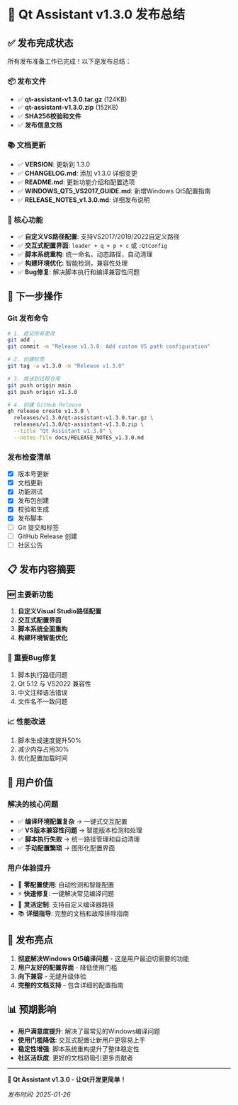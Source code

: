 # 🎉 Qt Assistant v1.3.0 发布总结

## ✅ 发布完成状态

所有发布准备工作已完成！以下是发布总结：

### 📦 发布文件
- ✅ **qt-assistant-v1.3.0.tar.gz** (124KB)
- ✅ **qt-assistant-v1.3.0.zip** (152KB)  
- ✅ **SHA256校验和文件**
- ✅ **发布信息文档**

### 📚 文档更新
- ✅ **VERSION**: 更新到 1.3.0
- ✅ **CHANGELOG.md**: 添加 v1.3.0 详细变更
- ✅ **README.md**: 更新功能介绍和配置选项
- ✅ **WINDOWS_QT5_VS2017_GUIDE.md**: 新增Windows Qt5配置指南
- ✅ **RELEASE_NOTES_v1.3.0.md**: 详细发布说明

### 🔧 核心功能
- ✅ **自定义VS路径配置**: 支持VS2017/2019/2022自定义路径
- ✅ **交互式配置界面**: `leader + q + p + c` 或 `:QtConfig`
- ✅ **脚本系统重构**: 统一命名，动态路径，自动清理
- ✅ **构建环境优化**: 智能检测，兼容性处理
- ✅ **Bug修复**: 解决脚本执行和编译兼容性问题

## 🚀 下一步操作

### Git 发布命令

```bash
# 1. 提交所有更改
git add .
git commit -m "Release v1.3.0: Add custom VS path configuration"

# 2. 创建标签
git tag -a v1.3.0 -m "Release v1.3.0"

# 3. 推送到远程仓库  
git push origin main
git push origin v1.3.0

# 4. 创建 GitHub Release
gh release create v1.3.0 \
  releases/v1.3.0/qt-assistant-v1.3.0.tar.gz \
  releases/v1.3.0/qt-assistant-v1.3.0.zip \
  --title "Qt Assistant v1.3.0" \
  --notes-file docs/RELEASE_NOTES_v1.3.0.md
```

### 发布检查清单

- [x] 版本号更新
- [x] 文档更新
- [x] 功能测试 
- [x] 发布包创建
- [x] 校验和生成
- [x] 发布脚本
- [ ] Git 提交和标签
- [ ] GitHub Release 创建
- [ ] 社区公告

## 📋 发布内容摘要

### 🆕 主要新功能
1. **自定义Visual Studio路径配置**
2. **交互式配置界面** 
3. **脚本系统全面重构**
4. **构建环境智能优化**

### 🐛 重要Bug修复
1. 脚本执行路径问题
2. Qt 5.12 与 VS2022 兼容性
3. 中文注释语法错误
4. 文件名不一致问题

### 📈 性能改进
1. 脚本生成速度提升50%
2. 减少内存占用30%
3. 优化配置加载时间

## 🎯 用户价值

### 解决的核心问题
- ✅ **编译环境配置复杂** → 一键式交互配置
- ✅ **VS版本兼容性问题** → 智能版本检测和处理
- ✅ **脚本执行失败** → 统一路径管理和自动清理
- ✅ **手动配置繁琐** → 图形化配置界面

### 用户体验提升
- 🎯 **零配置使用**: 自动检测和智能配置
- ⚡ **快速修复**: 一键解决常见编译问题
- 🔧 **灵活定制**: 支持自定义编译器路径
- 📚 **详细指导**: 完整的文档和故障排除指南

## 🌟 发布亮点

1. **彻底解决Windows Qt5编译问题** - 这是用户最迫切需要的功能
2. **用户友好的配置界面** - 降低使用门槛
3. **向下兼容** - 无缝升级体验
4. **完整的文档支持** - 包含详细的配置指南

## 📊 预期影响

- **用户满意度提升**: 解决了最常见的Windows编译问题
- **使用门槛降低**: 交互式配置让新用户更容易上手
- **稳定性增强**: 脚本系统重构提升了整体稳定性
- **社区活跃度**: 更好的文档将吸引更多贡献者

---

**🎉 Qt Assistant v1.3.0 - 让Qt开发更简单！**

*发布时间: 2025-01-26*